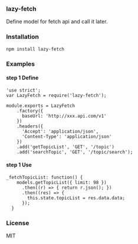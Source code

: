 ### lazy-fetch

Define model for fetch api and call it later.

### Installation

```
npm install lazy-fetch
```

### Examples

#### step 1 Define

```
'use strict';
var LazyFetch = require('lazy-fetch');

module.exports = LazyFetch
    .factory({
      baseUrl: 'http://xxx.api.com/v1'
    })
    .headers({
      'Accept': 'application/json',
      'Content-Type': 'application/json'
    })
    .add('getTopicList', 'GET', '/topic')
    .add('searchTopic', 'GET', '/topic/search');
```

#### step 1 Use

```
_fetchTopicList: function() {
    models.getTopicList({ limit: 98 })
      .then((r) => { return r.json(); })
      .then((res) => {
        this.state.topicList = res.data.data;
      });
  }
```

### License

MIT
